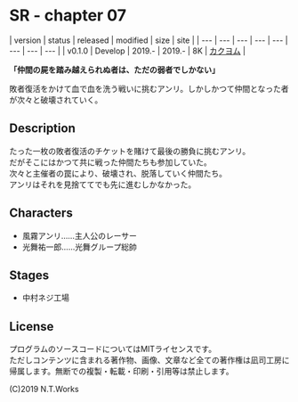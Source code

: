 # SR - chapter 07

| version | status | released | modified | size | site |
| --- | --- | --- | --- | --- | --- | --- | --- |
| v0.1.0 | Develop | 2019.- | 2019.- | 8K | [カクヨム](https://kakuyomu.jp/) |

**「仲間の屍を踏み越えられぬ者は、ただの弱者でしかない」**

敗者復活をかけて血で血を洗う戦いに挑むアンリ。しかしかつて仲間となった者が次々と破壊されていく。

## Description

たった一枚の敗者復活のチケットを賭けて最後の勝負に挑むアンリ。  
だがそこにはかつて共に戦った仲間たちも参加していた。  
次々と主催者の罠により、破壊され、脱落していく仲間たち。  
アンリはそれを見捨ててでも先に進むしかなかった。

## Characters

- 風霧アンリ……主人公のレーサー
- 光舞祐一郎……光舞グループ総帥

## Stages

- 中村ネジ工場

## License

プログラムのソースコードについてはMITライセンスです。  
ただしコンテンツに含まれる著作物、画像、文章など全ての著作権は凪司工房に帰属します。無断での複製・転載・印刷・引用等は禁止します。

(C)2019 N.T.Works

